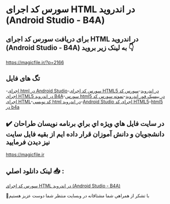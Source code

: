 # سورس کد اجرای HTML در اندروید (Android Studio - B4A)

## برای دریافت سورس کد اجرای HTML در اندروید (Android Studio - B4A) به لینک زیر بروید 👇

https://magicfile.ir/?p=2166

## تگ های فایل

-[اجرای html در Android Studio](https://magicfile.ir/product/%d9%86%d9%85%d9%88%d9%86%d9%87-%d8%b3%d9%88%d8%b1%d8%b3-%d9%88-%da%a9%d8%af-%d8%a7%d8%ac%d8%b1%d8%a7%db%8c-html5-%d8%af%d8%b1-%d8%a7%d9%86%d8%af%d8%b1%d9%88%db%8c%d8%af-android-studio-b4a/)-[سورس کد اجرای HTML5 در اندروید](https://magicfile.ir/product/%d9%86%d9%85%d9%88%d9%86%d9%87-%d8%b3%d9%88%d8%b1%d8%b3-%d9%88-%da%a9%d8%af-%d8%a7%d8%ac%d8%b1%d8%a7%db%8c-html5-%d8%af%d8%b1-%d8%a7%d9%86%d8%af%d8%b1%d9%88%db%8c%d8%af-android-studio-b4a/)-[سورس کد اجرای HTML5 در اندروید B4A](https://magicfile.ir/product/%d9%86%d9%85%d9%88%d9%86%d9%87-%d8%b3%d9%88%d8%b1%d8%b3-%d9%88-%da%a9%d8%af-%d8%a7%d8%ac%d8%b1%d8%a7%db%8c-html5-%d8%af%d8%b1-%d8%a7%d9%86%d8%af%d8%b1%d9%88%db%8c%d8%af-android-studio-b4a/)-[سورس html5 در بیسیک فور اندروید](https://magicfile.ir/product/%d9%86%d9%85%d9%88%d9%86%d9%87-%d8%b3%d9%88%d8%b1%d8%b3-%d9%88-%da%a9%d8%af-%d8%a7%d8%ac%d8%b1%d8%a7%db%8c-html5-%d8%af%d8%b1-%d8%a7%d9%86%d8%af%d8%b1%d9%88%db%8c%d8%af-android-studio-b4a/)-[نمونه سورس کد اجرای HTML](https://magicfile.ir/product/%d9%86%d9%85%d9%88%d9%86%d9%87-%d8%b3%d9%88%d8%b1%d8%b3-%d9%88-%da%a9%d8%af-%d8%a7%d8%ac%d8%b1%d8%a7%db%8c-html5-%d8%af%d8%b1-%d8%a7%d9%86%d8%af%d8%b1%d9%88%db%8c%d8%af-android-studio-b4a/)-[کد نویسی html در اندروید](https://magicfile.ir/product/%d9%86%d9%85%d9%88%d9%86%d9%87-%d8%b3%d9%88%d8%b1%d8%b3-%d9%88-%da%a9%d8%af-%d8%a7%d8%ac%d8%b1%d8%a7%db%8c-html5-%d8%af%d8%b1-%d8%a7%d9%86%d8%af%d8%b1%d9%88%db%8c%d8%af-android-studio-b4a/)-[Android Studio اجرای کد HTML5](https://magicfile.ir/product/%d9%86%d9%85%d9%88%d9%86%d9%87-%d8%b3%d9%88%d8%b1%d8%b3-%d9%88-%da%a9%d8%af-%d8%a7%d8%ac%d8%b1%d8%a7%db%8c-html5-%d8%af%d8%b1-%d8%a7%d9%86%d8%af%d8%b1%d9%88%db%8c%d8%af-android-studio-b4a/)-[html5 در b4a](https://magicfile.ir/product/%d9%86%d9%85%d9%88%d9%86%d9%87-%d8%b3%d9%88%d8%b1%d8%b3-%d9%88-%da%a9%d8%af-%d8%a7%d8%ac%d8%b1%d8%a7%db%8c-html5-%d8%af%d8%b1-%d8%a7%d9%86%d8%af%d8%b1%d9%88%db%8c%d8%af-android-studio-b4a/)

## ✔️ در سايت فايل هاي ويژه اي براي برنامه نويسان طراحان دانشجويان و دانش آموزان قرار داده ايم از بقيه فايل سايت نيز ديدن فرماييد

https://magicfile.ir


## لينک دانلود اصلي 📥 :

[سورس کد اجرای HTML در اندروید (Android Studio - B4A)](https://magicfile.ir/product/%d9%86%d9%85%d9%88%d9%86%d9%87-%d8%b3%d9%88%d8%b1%d8%b3-%d9%88-%da%a9%d8%af-%d8%a7%d8%ac%d8%b1%d8%a7%db%8c-html5-%d8%af%d8%b1-%d8%a7%d9%86%d8%af%d8%b1%d9%88%db%8c%d8%af-android-studio-b4a/) 


🙏با تشکر از همراهي شما مشتاقانه در وبسایت منتظر شما دوست عزیز هستیم

